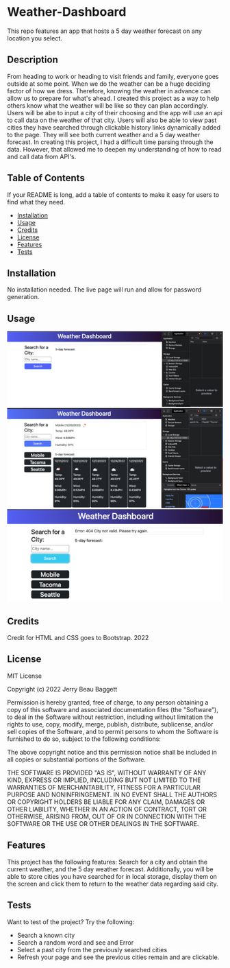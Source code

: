 # Weather-Dashboard
This repo features an app that hosts a 5 day weather forecast on any location you select.

## Description

From heading to work or heading to visit friends and family, everyone goes outside at some point. When we do the weather can be a huge deciding factor of how we dress. Therefore, knowing the weather in advance can allow us to prepare for what's ahead. I created this project as a way to help others know what the weather will be like so they can plan accordingly. Users will be abe to input a city of their choosing and the app will use an api to call data on the weather of that city. Users will also be able to view past cities they have searched through clickable history links dynamically added to the page. They will see both current weather and a 5 day weather forecast. In creating this project, I had a difficult time parsing through the data. However, that allowed me to deepen my understanding of how to read and call data from API's.  

## Table of Contents

If your README is long, add a table of contents to make it easy for users to find what they need.

- [Installation](#installation)
- [Usage](#usage)
- [Credits](#credits)
- [License](#license)
- [Features](#features)
- [Tests](#tests)

## Installation

No installation needed. The live page will run and allow for password generation.

## Usage



![screenshot-main](assets/images/Screenshot-main.png)
![screenshot-city](assets/images/Screenshot-city.png)
![screenshot-error](assets/images/Screenshot-error.png)

## Credits

Credit for HTML and CSS goes to Bootstrap. 2022

## License

MIT License

Copyright (c) 2022 Jerry Beau Baggett

Permission is hereby granted, free of charge, to any person obtaining a copy
of this software and associated documentation files (the "Software"), to deal
in the Software without restriction, including without limitation the rights
to use, copy, modify, merge, publish, distribute, sublicense, and/or sell
copies of the Software, and to permit persons to whom the Software is
furnished to do so, subject to the following conditions:

The above copyright notice and this permission notice shall be included in all
copies or substantial portions of the Software.

THE SOFTWARE IS PROVIDED "AS IS", WITHOUT WARRANTY OF ANY KIND, EXPRESS OR
IMPLIED, INCLUDING BUT NOT LIMITED TO THE WARRANTIES OF MERCHANTABILITY,
FITNESS FOR A PARTICULAR PURPOSE AND NONINFRINGEMENT. IN NO EVENT SHALL THE
AUTHORS OR COPYRIGHT HOLDERS BE LIABLE FOR ANY CLAIM, DAMAGES OR OTHER
LIABILITY, WHETHER IN AN ACTION OF CONTRACT, TORT OR OTHERWISE, ARISING FROM,
OUT OF OR IN CONNECTION WITH THE SOFTWARE OR THE USE OR OTHER DEALINGS IN THE
SOFTWARE.


## Features

This project has the following features: Search for a city and obtain the current weather, and the 5 day weather forecast. Additionally, you will be able to store cities you have searched for in local storage, display them on the screen and click them to return to the weather data regarding said city. 


## Tests

Want to test of the project? Try the following: 

- Search a known city
- Search a random word and see and Error
- Select a past city from the previously searched cities
- Refresh your page and see the previous cities remain and are clickable. 